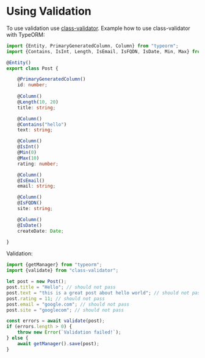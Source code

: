# Using Validation

To use validation use [class-validator](https://github.com/pleerock/class-validator). 
Example how to use class-validator with TypeORM:

```typescript
import {Entity, PrimaryGeneratedColumn, Column} from "typeorm";
import {Contains, IsInt, Length, IsEmail, IsFQDN, IsDate, Min, Max} from "class-validator";

@Entity()
export class Post {

    @PrimaryGeneratedColumn()
    id: number;
    
    @Column()
    @Length(10, 20)
    title: string;

    @Column()
    @Contains("hello")
    text: string;

    @Column()
    @IsInt()
    @Min(0)
    @Max(10)
    rating: number;

    @Column()
    @IsEmail()
    email: string;

    @Column()
    @IsFQDN()
    site: string;

    @Column()
    @IsDate()
    createDate: Date;

}
```

Validation:

```typescript
import {getManager} from "typeorm";
import {validate} from "class-validator";

let post = new Post();
post.title = "Hello"; // should not pass
post.text = "this is a great post about hello world"; // should not pass
post.rating = 11; // should not pass
post.email = "google.com"; // should not pass
post.site = "googlecom"; // should not pass

const errors = await validate(post);
if (errors.length > 0) {
    throw new Error(`Validation failed!`); 
} else {
    await getManager().save(post);
}
```
